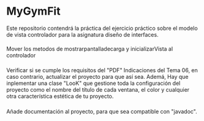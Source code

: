 # MyGymFit
Este repositorio contendrá la práctica del ejercicio práctico sobre el modelo de vista controlador para la asignatura diseño de interfaces.

####
Mover los metodos de mostrarpantalladecarga y inicializarVista al controlador
###

Verificar si se cumple los requisitos del "PDF" Indicaciones del Tema 06,
en caso contrario, actualizar el proyecto para que así sea.
Ademá, Hay que inplementar una clase "LooK" que gestione toda la configuración del proyecto 
como el nombre del título de cada ventana, el color y cualquier otra característica
estética de tu proyecto.
###

Añade documentación al proyecto,
para que sea compatible con "javadoc".
###
